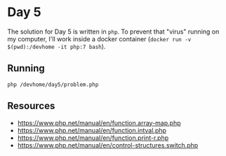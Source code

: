 # Day 5

The solution for Day 5 is written in `php`. To prevent that "virus" running on my computer, I'll work inside a docker container (`docker run -v $(pwd):/devhome -it php:7 bash`).

## Running

```
php /devhome/day5/problem.php
```



## Resources
- https://www.php.net/manual/en/function.array-map.php
- https://www.php.net/manual/en/function.intval.php
- https://www.php.net/manual/en/function.print-r.php
- https://www.php.net/manual/en/control-structures.switch.php
